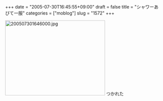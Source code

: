 +++
date = "2005-07-30T16:45:55+09:00"
draft = false
title = "シャワーあびて一服"
categories = ["moblog"]
slug = "1572"
+++

<img src="http://ieiriblog.jugem.cc/?image=4214" class="pict" width="320" height="240" alt="200507301646000.jpg" />
つかれた
